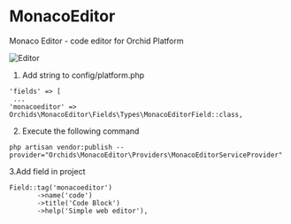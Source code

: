 # MonacoEditor
Monaco Editor  - code editor for Orchid Platform

![Editor](https://cloud.githubusercontent.com/assets/5047891/19600675/5eaae9e6-97a6-11e6-97ad-93903167d8ba.png)

1. Add string to config/platform.php
```
'fields' => [
 ...
'monacoeditor' => Orchids\MonacoEditor\Fields\Types\MonacoEditorField::class, 
```
2. Execute the following command
```
php artisan vendor:publish --provider="Orchids\MonacoEditor\Providers\MonacoEditorServiceProvider"
```
3.Add field in project
```
Field::tag('monacoeditor')
       ->name('code')
       ->title('Code Block')
       ->help('Simple web editor'),
```
